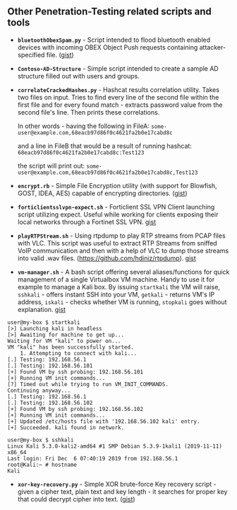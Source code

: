
## Other Penetration-Testing related scripts and tools


- **`bluetoothObexSpam.py`** - Script intended to flood bluetooth enabled devices with incoming OBEX Object Push requests containing attacker-specified file. ([gist](https://gist.github.com/mgeeky/5b35453cd46837a01200a0eca4aa1e41))

- **`Contoso-AD-Structure`** - Simple script intended to create a sample AD structure filled out with users and groups.

- **`correlateCrackedHashes.py`** - Hashcat results correlation utility.
Takes two files on input. Tries to find every line of the second file within the first file and for every found match - extracts password value from the second file's line. Then prints these correlations.

  In other words - having the following in FileA:
  `some-user@example.com,68eacb97d86f0c4621fa2b0e17cabd8c`

  and a line in FileB that would be a result of running hashcat:
  `68eacb97d86f0c4621fa2b0e17cabd8c:Test123`

  the script will print out:
  `some-user@example.com,68eacb97d86f0c4621fa2b0e17cabd8c,Test123`

- **`encrypt.rb`** - Simple File Encryption utility (with support for Blowfish, GOST, IDEA, AES) capable of encrypting directories. ([gist](https://gist.github.com/mgeeky/751c01c4dac99871f4da))

- **`forticlientsslvpn-expect.sh`** - Forticlient SSL VPN Client launching script utilizing expect. Useful while working for clients exposing their local networks through a Fortinet SSL VPN. [gist](https://gist.githubusercontent.com/mgeeky/8afc0e32b8b97fd6f96fce6098615a93/raw/cf127be09d02e04c00eb578e4ef1219a773d21cf/forticlientsslvpn-expect.sh)

- **`playRTPStream.sh`** - Using rtpdump to play RTP streams from PCAP files with VLC. This script was useful to extract RTP Streams from sniffed VoIP communication and then with a help of VLC to dump those streams into valid .wav files. (https://github.com/hdiniz/rtpdump). [gist](https://gist.github.com/mgeeky/0b8bd81a3f6fb70eec543bc0bae2f079)

- **`vm-manager.sh`** - A bash script offering several aliases/functions for quick management of a single Virtualbox VM machine. Handy to use it for example to manage a Kali box. By issuing `startkali` the VM will raise, `sshkali` - offers instant SSH into your VM, `getkali` - returns VM's IP address, `iskali` - checks whether VM is running, `stopkali` goes without explanation. [gist](https://gist.github.com/mgeeky/80b1f7addb792796d8bfb67188d72f4a)

```
user@my-box $ startkali
[>] Launching kali in headless
[>] Awaiting for machine to get up...
Waiting for VM "kali" to power on...
VM "kali" has been successfully started.
	1. Attempting to connect with kali...
[.] Testing: 192.168.56.1
[.] Testing: 192.168.56.101
[+] Found VM by ssh probing: 192.168.56.101
[+] Running VM init commands...
[?] Timed out while trying to run VM_INIT_COMMANDS.
Continuing anyway...
[.] Testing: 192.168.56.1
[.] Testing: 192.168.56.102
[+] Found VM by ssh probing: 192.168.56.102
[+] Running VM init commands...
[+] Updated /etc/hosts file with '192.168.56.102 kali' entry.
[+] Succeeded. kali found in network.

user@my-box $ sshkali
Linux Kali 5.3.0-kali2-amd64 #1 SMP Debian 5.3.9-1kali1 (2019-11-11) x86_64
Last login: Fri Dec  6 07:40:19 2019 from 192.168.56.1
root@Kali:~ # hostname
Kali
```

- **`xor-key-recovery.py`** - Simple XOR brute-force Key recovery script - given a cipher text, plain text and key length - it searches for proper key that could decrypt cipher into text. ([gist](https://gist.github.com/mgeeky/589b2cf781901288dfea0894a780ff98))

